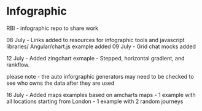 # Infographic
RBI - infographic repo to share work 

08 July - Links added to resources for infographic tools and javascript libraries/
		  Angular/chart.js example added
09 July - Grid chat mocks added

12 July - Added zingchart exmaple - Stepped, horizontal gradient, and rankflow. 

please note - the auto inforgraphic generators may need to be checked to see who owns the data after they are used

16 July - Added maps examples based on amcharts maps
	- 1 example with all locations starting from London
	- 1 example with 2 random journeys 					